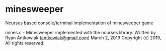 # minesweeper
Ncurses based console/terminal implementation of minesweeper game

mines.c - Minesweeper implemented with the ncurses library.
Written by Ryan Antkowiak (antkowiak@gmail.com)
March 2, 2019
Copyright (c) 2019, All rights reserved.

